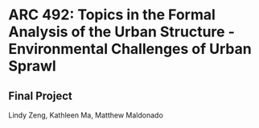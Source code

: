 # ARC 492: Topics in the Formal Analysis of the Urban Structure - Environmental Challenges of Urban Sprawl
## Final Project
Lindy Zeng, Kathleen Ma, Matthew Maldonado

[Project website]:arc492.github.io

